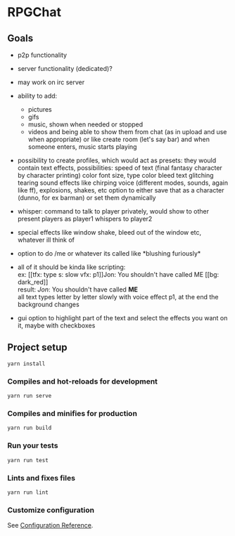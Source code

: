 # RPGChat
## Goals
- p2p functionality
- server functionality (dedicated)?
- may work on irc server
- ability to add:
	- pictures
	- gifs
	- music, shown when needed or stopped
	- videos
	and being able to show them from chat (as in upload and use when appropriate)
	or like create room (let's say bar) and when someone enters, music starts playing

- possibility to create profiles, which would act as presets:
	they would contain text effects, possibilities:
		speed of text (final fantasy character by character printing)
		color
		font size, type
		color bleed
		text glitching
		tearing
		sound effects like chirping voice (different modes, sounds, again like ff), explosions, shakes, etc
	option to either save that as a character (dunno, for ex barman) or set them dynamically

- whisper: command to talk to player privately, would show to other present players as player1 whispers to player2

- special effects like window shake, bleed out of the window etc, whatever ill think of

- option to do /me or whatever its called like \*blushing furiously\*

- all of it should be kinda like scripting:  
    ex: \[\[tfx: type s: slow vfx: p1]]Jon: You shouldn't have called ME \[\[bg: dark_red]]  
    result: *Jon*: You shouldn't have called **ME**  
    all text types letter by letter slowly with voice effect p1, at the end the background changes
    
- gui option to highlight part of the text and select the effects you want on it, maybe with checkboxes 

## Project setup
```
yarn install
```

### Compiles and hot-reloads for development
```
yarn run serve
```

### Compiles and minifies for production
```
yarn run build
```

### Run your tests
```
yarn run test
```

### Lints and fixes files
```
yarn run lint
```

### Customize configuration
See [Configuration Reference](https://cli.vuejs.org/config/).
